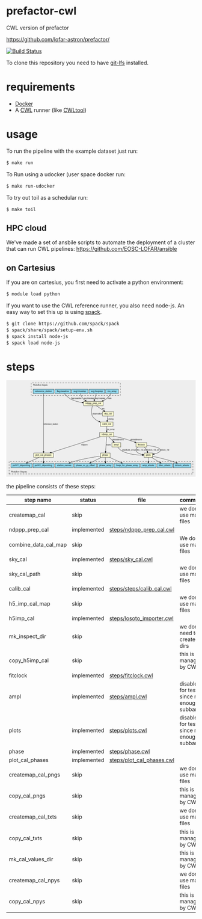 # prefactor-cwl
CWL version of prefactor

https://github.com/lofar-astron/prefactor/

[![Build Status](https://travis-ci.org/EOSC-LOFAR/prefactor-cwl.svg?branch=master)](https://travis-ci.org/EOSC-LOFAR/prefactor-cwl)

To clone this repository you need to have [git-lfs](https://git-lfs.github.com/) installed.

# requirements

* [Docker](https://www.docker.com/)
* A [CWL](http://www.commonwl.org/) runner (like [CWLtool](https://github.com/common-workflow-language/cwltool))
# usage


To run the pipeline with the example dataset just run:
```bash
$ make run
```

To Run using a udocker (user space docker run:
``` bash
$ make run-udocker
```

To try out toil as a schedular run:
```bash
$ make toil
```

## HPC cloud

We've made a set of ansbile scripts to automate the deployment of a cluster
that can run CWL pipelines: https://github.com/EOSC-LOFAR/ansible

## on Cartesius

If you are on cartesius, you first need to activate a python environment:
```bash
$ module load python
```

If you want to use the CWL reference runner, you also need node-js. An easy
way to set this up is using [spack](https://github.com/spack/spack).

```bash
$ git clone https://github.com/spack/spack
$ spack/share/spack/setup-env.sh
$ spack install node-js
$ spack load node-js
```

# steps

[![graph](https://raw.githubusercontent.com/EOSC-LOFAR/prefactor-cwl/master/prefactor.png)](https://view.commonwl.org/workflows/github.com/EOSC-LOFAR/prefactor-cwl/blob/master/prefactor.cwl)

the pipeline consists of these steps:

| step name               | status      | file   | comment          |
| ------------------------|-------------|--------|------------------|
| createmap\_cal          | skip        |  | we don't use map files   |
| ndppp\_prep\_cal        | implemented | [steps/ndppp_prep_cal.cwl](steps/ndppp_prep_cal.cwl) |
| combine\_data\_cal\_map | skip        |  |We don't use map files   |
| sky\_cal                | implemented | [steps/sky_cal.cwl](steps/sky_cal.cwl)    |
| sky\_cal\_path          | skip        |  |we don't use map files   |
| calib\_cal              | implemented | [steps/steps/calib_cal.cwl](steps/steps/calib_cal.cwl) |
| h5\_imp\_cal\_map       | skip        |  |we don't use map files   |
| h5imp\_cal              | implemented | [steps/losoto_importer.cwl](steps/losoto_importer.cwl) |
| mk\_inspect\_dir        | skip        |  | we don't need to create dirs |
| copy\_h5imp\_cal        | skip        |  | this is managed by CWL |
| fitclock                | implemented | [steps/fitclock.cwl](steps/fitclock.cwl) |
| ampl                    | implemented | [steps/ampl.cwl](steps/ampl.cwl)  | disabled for test since not enough subbands
| plots                   | implemented | [steps/plots.cwl](steps/plots.cwl) | disabled for test since not enough subbands
| phase                   | implemented | [steps/phase.cwl](steps/phase.cwl) |
| plot\_cal\_phases       | implemented | [steps/plot_cal_phases.cwl](steps/plot_cal_phases.cwl) |
| createmap\_cal\_pngs    | skip        | | we don't use map files |
| copy\_cal\_pngs         | skip        | | this is managed by CWL |
| createmap\_cal\_txts    | skip        | | we don't use map files |
| copy\_cal\_txts         | skip        | | this is managed by CWL |
| mk\_cal\_values\_dir    | skip        | | this is managed by CWL |
| createmap\_cal\_npys    | skip        | | we don't use map files |
| copy\_cal\_npys         | skip        | | this is managed by CWL |
